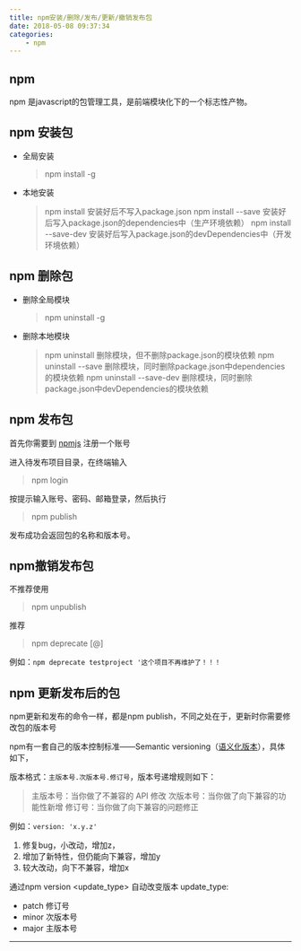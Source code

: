 ```yaml
---
title: npm安装/删除/发布/更新/撤销发布包
date: 2018-05-08 09:37:34
categories:
    - npm
---
```


## npm

npm 是javascript的包管理工具，是前端模块化下的一个标志性产物。

## npm 安装包

- 全局安装
    > npm install -g <package>
- 本地安装
    > npm install <package> 安装好后不写入package.json
    > npm install <package> --save 安装好后写入package.json的dependencies中（生产环境依赖）
    > npm install <package> --save-dev 安装好后写入package.json的devDependencies中（开发环境依赖）

## npm 删除包

- 删除全局模块
    > npm uninstall -g <package>
- 删除本地模块
    > npm uninstall <package> 删除模块，但不删除package.json的模块依赖
    > npm uninstall <package> --save 删除模块，同时删除package.json中dependencies的模块依赖
    > npm uninstall <package> --save-dev 删除模块，同时删除package.json中devDependencies的模块依赖

## npm 发布包

首先你需要到 [npmjs](https://www.npmjs.com/) 注册一个账号

进入待发布项目目录，在终端输入

> npm login

按提示输入账号、密码、邮箱登录，然后执行

> npm publish

发布成功会返回包的名称和版本号。

## npm撤销发布包

不推荐使用

> npm unpublish

推荐

> npm deprecate <package>[@<version>] <message>

例如：`npm deprecate testproject '这个项目不再维护了！！！`

## npm 更新发布后的包

npm更新和发布的命令一样，都是npm publish，不同之处在于，更新时你需要修改包的版本号

npm有一套自己的版本控制标准——Semantic versioning（[语义化版本](https://semver.org/lang/zh-CN/)），具体如下，

版本格式：`主版本号.次版本号.修订号`，版本号递增规则如下：

> 主版本号：当你做了不兼容的 API 修改
> 次版本号：当你做了向下兼容的功能性新增
> 修订号：当你做了向下兼容的问题修正

例如：`version: 'x.y.z'`
1. 修复bug，小改动，增加z， 
2. 增加了新特性，但仍能向下兼容，增加y
3. 较大改动，向下不兼容，增加x

通过npm version <update_type> 自动改变版本
update_type: 
- patch 修订号
- minor 次版本号
- major 主版本号

---
